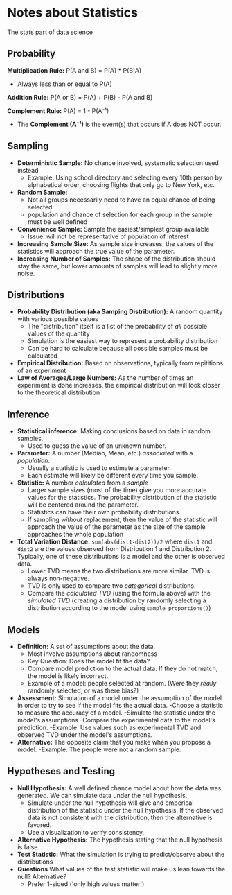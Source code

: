 # Notes about Statistics
The stats part of data science

## Probability
**Multiplication Rule:** P(A and B) = P(A) * P(B|A)
 - Always less than or equal to P(A)

**Addition Rule:** P(A or B) = P(A) + P(B) - P(A and B)

**Complement Rule:** P(A) = 1 - P(A⁻¹)
 - The **Complement (A⁻¹)** is the event(s) that occurs if A does NOT occur.

## Sampling
 - **Deterministic Sample:** No chance involved, systematic selection used instead
    - Example: Using school directory and selecting every 10th person by alphabetical order, choosing flights that only go to New York, etc.
 - **Random Sample:** 
     - Not all groups necessarily need to have an equal chance of being selected
     - population and chance of selection for each group in the sample must be well defined
 - **Convenience Sample:** Sample the easiest/simplest group available
    - Issue: will not be representative of population of interest
 - **Increasing Sample Size:** As sample size increases, the values of the statistics will approach the true value of the parameter.
 - **Increasing Number of Samples:** The shape of the distribution should stay the same, but lower amounts of samples will lead to slightly more noise.

## Distributions
 - **Probability Distribution (aka Samping Distribution):** A random quantity with various possible values
    - The "distribution" itself is a list of the probability of *all* possible values of the quantity
    - Simulation is the easiest way to represent a probability distribution
    - Can be hard to calculate because all possible samples must be calculated
 - **Empirical Distribution:** Based on observations, typically from repititions of an experiment
 - **Law of Averages/Large Numbers:** As the number of times an experiment is done increases, the empirical distribution will look closer to the theoretical distribution

## Inference
 - **Statistical inference:** Making conclusions based on data in random samples. 
   - Used to guess the value of an unknown number.
 - **Parameter:** A number (Median, Mean, etc.) *associated* with a *population*.
   - Usually a statistic is used to estimate a parameter. 
   - Each estimate will likely be different every time you sample.
 - **Statistic:** A number *calculated* from a *sample*
   - Larger sample sizes (most of the time) give you more accurate values for the statistics. The probability distribution of the statistic will be centered around the parameter. 
   - Statistics can have their own probability distributions. 
   - If sampling *without* replacement, then the value of the statistic will approach the value of the parameter as the size of the sample approaches the whole population
 - **Total Variation Distance:** `sum(abs(dist1-dist2))/2` where `dist1` and `dist2` are the values observed from Distribution 1 and Distribution 2. Typically, one of these distributions is a model and the other is observed data.
   - Lower TVD means the two distributions are more similar. TVD is always non-negative.
   - TVD is only used to compare two *categorical* distributions.
   - Compare the *calculated TVD* (using the formula above) with the *simulated TVD* (creating a distribution by randomly selecting a distribution according to the model using `sample_proportions()`)

## Models
   - **Definition:** A set of assumptions about the data. 
      - Most involve assumptions about randomness
      - Key Question: Does the model fit the data?
      - Compare model prediction to the actual data. If they do not match, the model is likely incorrect.
      - Example of a model: people selected at random. (Were they *really* randomly selected, or was there bias?)
   - **Assessment:** Simulation of a model under the assumption of the model in order to try to see if the model fits the actual data.
      -Choose a statistic to measure the accuracy of a model.
      -Simulate the statistic under the model's assumptions
      -Compare the experimental data to the model's prediction.
      -Example: Use values such as experimental TVD and observed TVD under the model's assumptions.
   - **Alternative:** The opposite claim that you make when you propose a model.
      -Example: The people were not a random sample.

## Hypotheses and Testing
   - **Null Hypothesis:** A well defined chance model about how the data was generated. We can simulate data under the null hypothesis.
      - Simulate under the null hypothesis will give and emperical distribution of the statistic under the null hypothesis. If the observed data is not consistent with the distribution, then the alternative is favored.
      - Use a visualization to verify consistency.
   - **Alternative Hypothesis:** The hypothesis stating that the null hypothesis is false.
   - **Test Statistic:** What the simulation is trying to predict/observe about the distributions
   - **Questions** What values of the test statistic will make us lean towards the null? Alternative?
      - Prefer 1-sided ('only high values matter')
      